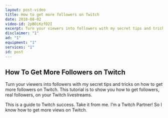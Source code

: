 ```yaml
---
layout: post-video
title: How to get more followers on Twitch
date: 2018-08-02
video-id: 2pBOiKzfD2I
excerpt: Turn your viewers into followers with my secret tips and tricks on how to get more followers on Twitch. This tutorial is to show you how to get followers, real followers, on your Twitch livestreams. 
disclaimer: "1"
ad: "1"
equipment: "1"
services: "1"
id: post
---
```


## How To Get More Followers on Twitch

Turn your viewers into followers with my secret tips and tricks on how to get more followers on Twitch. This tutorial is to show you how to get followers, real followers, on your Twitch livestreams. 

This is a guide to Twitch success. Take it from me. I’m a Twitch Partner! So I know how to get more views on Twitch.